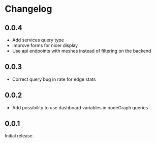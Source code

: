 # Changelog

## 0.0.4

- Add services query type
- Improve forms for nicer display
- Use api endpoints with meshes instead of filtering on the backend

## 0.0.3

- Correct query bug in rate for edge stats

## 0.0.2

- Add possibility to use dashboard variables in nodeGraph queries 

## 0.0.1

Initial release.
